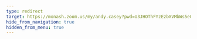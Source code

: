 ```yaml
---
type: redirect
target: https://monash.zoom.us/my/andy.casey?pwd=U3JHOThFYzEzbXVMbWs5eGFmV1F2UT09 
hide_from_navigation: true
hidden_from_menu: true
---
```

